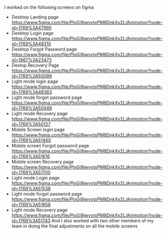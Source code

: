 I worked on the following screens on figma
- Desktop Landing page https://www.figma.com/file/PloGi9jwyvtxPM8DnkXy2L/Animotion?node-id=1769%3A47995
- Desktop Login page https://www.figma.com/file/PloGi9jwyvtxPM8DnkXy2L/Animotion?node-id=1769%3A48310
- Desktop Forgot Password page https://www.figma.com/file/PloGi9jwyvtxPM8DnkXy2L/Animotion?node-id=1867%3A23473
- Destop Recovery Page https://www.figma.com/file/PloGi9jwyvtxPM8DnkXy2L/Animotion?node-id=1769%3A50099
- Light mode login page https://www.figma.com/file/PloGi9jwyvtxPM8DnkXy2L/Animotion?node-id=1769%3A48363
- Light mode forgot password page https://www.figma.com/file/PloGi9jwyvtxPM8DnkXy2L/Animotion?node-id=1769%3A50049
- Light mode Recovery page https://www.figma.com/file/PloGi9jwyvtxPM8DnkXy2L/Animotion?node-id=1769%3A50127
- Mobile Screen login page https://www.figma.com/file/PloGi9jwyvtxPM8DnkXy2L/Animotion?node-id=1769%3A51460
- Mobile screen Forgot password page https://www.figma.com/file/PloGi9jwyvtxPM8DnkXy2L/Animotion?node-id=1769%3A51616
- Mobile screen Recovery page https://www.figma.com/file/PloGi9jwyvtxPM8DnkXy2L/Animotion?node-id=1769%3A51700
- Light mode Login page https://www.figma.com/file/PloGi9jwyvtxPM8DnkXy2L/Animotion?node-id=1769%3A51538
- Light mode forgot password page https://www.figma.com/file/PloGi9jwyvtxPM8DnkXy2L/Animotion?node-id=1769%3A51658
- Light mode Recovery page https://www.figma.com/file/PloGi9jwyvtxPM8DnkXy2L/Animotion?node-id=1769%3A51743
And I also worked with two other members of my team in doing the final adjustments on all the mobile screens
